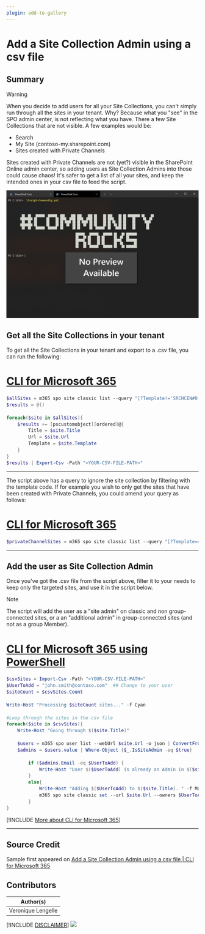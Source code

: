 ```yaml
---
plugin: add-to-gallery
---
```


# Add a Site Collection Admin using a csv file

## Summary

>[!warning]
> When you decide to add users for all your Site Collections, you can't simply run through all the sites in your tenant. Why? Because what you "see" in the SPO admin center, is not reflecting what you have. There a few Site Collections that are not visible. A few examples would be:
>
> - Search
> - My Site (contoso-my.sharepoint.com)
> - Sites created with Private Channels
>
> Sites created with Private Channels are not (yet?) visible in the SharePoint Online admin center, so adding users as Site Collection Admins into those could cause chaos! It's safer to get a list of all your sites, and keep the intended ones in your csv file to feed the script.

![Example Screenshot](assets/example.png)

## Get all the Site Collections in your tenant

To get all the Site Collections in your tenant and export to a .csv file, you can run the following:

# [CLI for Microsoft 365](#tab/cli-m365-ps1)
```powershell
$allSites = m365 spo site classic list --query "[?Template!='SRCHCEN#0']" -o json | ConvertFrom-Json
$results = @()

foreach($site in $allSites){
    $results += [pscustomobject][ordered]@{
        Title = $site.Title
        Url = $site.Url
        Template = $site.Template
    }
}
$results | Export-Csv -Path "<YOUR-CSV-FILE-PATH>"
```
***

 The script above has a query to ignore the site collection by filtering with the template code. If for example you wish to only get the sites that have been created with Private Channels, you could amend your query as follows:
 
# [CLI for Microsoft 365](#tab/cli-m365-ps2)
```powershell
$privateChannelSites = m365 spo site classic list --query "[?Template=='TEAMCHANNEL#0']" -o json | ConvertFrom-Json
```
***

## Add the user as Site Collection Admin

Once you've got the .csv file from the script above, filter it to your needs to keep only the targeted sites, and use it in the script below.
 
> [!note]
> The script will add the user as a "site admin" on classic and non group-connected sites, or a an "additional admin" in group-connected sites (and not as a group Member).
 
# [CLI for Microsoft 365 using PowerShell](#tab/cli-m365-ps)
```powershell
$csvSites = Import-Csv -Path "<YOUR-CSV-FILE-PATH>"
$UserToAdd = "john.smith@contoso.com"  ## Change to your user
$siteCount = $csvSites.Count

Write-Host "Processing $siteCount sites..." -f Cyan

#Loop through the sites in the csv file
foreach($site in $csvSites){
    Write-Host "Going through $($site.Title)" 
    
    $users = m365 spo user list --webUrl $site.Url -o json | ConvertFrom-Json
    $admins = $users.value | Where-Object {$_.IsSiteAdmin -eq $true}
        
        if ($admins.Email -eq $UserToAdd) {
            Write-Host "User $($UserToAdd) is already an Admin in $($site.Title)." -f Green
        }
        else{
            Write-Host "Adding $($UserToAdd) to $($site.Title). " -f Magenta
            m365 spo site classic set --url $site.Url --owners $UserToAdd
        }
}
```
[!INCLUDE [More about CLI for Microsoft 365](../../docfx/includes/MORE-CLIM365.md)]
***

## Source Credit

Sample first appeared on [Add a Site Collection Admin using a csv file | CLI for Microsoft 365](https://pnp.github.io/cli-microsoft365/sample-scripts/spo/add-site-collection-admin-using-csv-file/)

## Contributors

| Author(s) |
|-----------|
| Veronique Lengelle |


[!INCLUDE [DISCLAIMER](../../docfx/includes/DISCLAIMER.md)]
<img src="https://telemetry.sharepointpnp.com/script-samples/scripts/spo-add-site-collection-admin-using-csv-file" aria-hidden="true" />